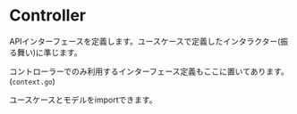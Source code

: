 # Controller

APIインターフェースを定義します。ユースケースで定義したインタラクター(振る舞い)に準じます。

コントローラーでのみ利用するインターフェース定義もここに置いてあります。(`context.go`)

ユースケースとモデルをimportできます。